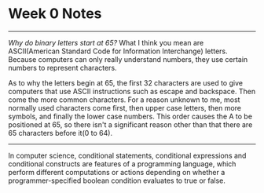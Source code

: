 # Week 0 Notes
---
*Why do binary letters start at 65?*
What I think you mean are ASCII(American Standard Code for Information Interchange) letters. Because computers can only really understand numbers, they use certain numbers to represent characters.

As to why the letters begin at 65, the first 32 characters are used to give computers that use ASCII instructions such as escape and backspace. Then come the more common characters. For a reason unknown to me, most normally used characters come first, then upper case letters, then more symbols, and finally the lower case numbers. This order causes the A to be positioned at 65, so there isn't a significant reason other than that there are 65 characters before it(0 to 64).

---

In computer science, conditional statements, conditional expressions and conditional constructs are features of a programming language, which perform different computations or actions depending on whether a programmer-specified boolean condition evaluates to true or false.